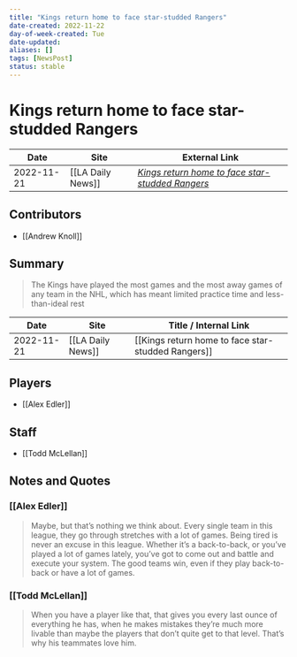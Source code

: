 ```yaml
---
title: "Kings return home to face star-studded Rangers"
date-created: 2022-11-22
day-of-week-created: Tue
date-updated: 
aliases: []
tags: [NewsPost]
status: stable
---
```


# Kings return home to face star-studded Rangers

| Date       | Site              | External Link                                                                                                                            |
| ---------- | ----------------- | ---------------------------------------------------------------------------------------------------------------------------------------- |
| 2022-11-21 | [[LA Daily News]] | [*Kings return home to face star-studded Rangers*](https://www.dailynews.com/2022/11/21/kings-return-home-to-face-star-studded-rangers/) |

## Contributors
- [[Andrew Knoll]]

## Summary
> The Kings have played the most games and the most away games of any team in the NHL, which has meant limited practice time and less-than-ideal rest

| Date       | Site              | Title / Internal Link                              |
| ---------- | ----------------- | -------------------------------------------------- |
| 2022-11-21 | [[LA Daily News]] | [[Kings return home to face star-studded Rangers]] |

## Players
- [[Alex Edler]]

## Staff
- [[Todd McLellan]]

## Notes and Quotes
### [[Alex Edler]]
> Maybe, but that’s nothing we think about. Every single team in this league, they go through stretches with a lot of games. Being tired is never an excuse in this league.
> Whether it’s a back-to-back, or you’ve played a lot of games lately, you’ve got to come out and battle and execute your system. The good teams win, even if they play back-to-back or have a lot of games.

### [[Todd McLellan]]
> When you have a player like that, that gives you every last ounce of everything he has, when he makes mistakes they’re much more livable than maybe the players that don’t quite get to that level. That’s why his teammates love him.


